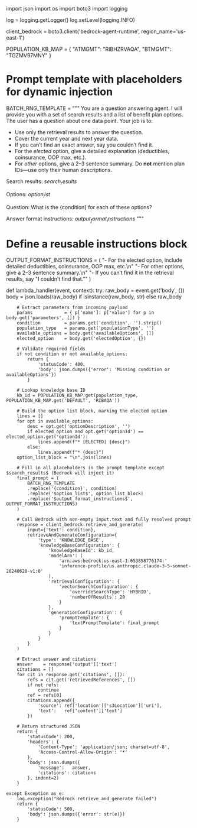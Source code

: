 import json
import os
import boto3
import logging

log = logging.getLogger()
log.setLevel(logging.INFO)

client_bedrock = boto3.client('bedrock-agent-runtime', region_name='us-east-1')

POPULATION_KB_MAP = {
    "ATMGMT": "RIBHZRVAQA",
    "BTMGMT": "TGZMV97MNY"
}

# Prompt template with placeholders for dynamic injection
BATCH_RNG_TEMPLATE = """
You are a question answering agent. I will provide you with a set of search results
and a list of benefit plan options. The user has a question about one data point.
Your job is to:
  - Use only the retrieval results to answer the question.
  - Cover the current year and next year data.
  - If you can’t find an exact answer, say you couldn’t find it.
  - For the *elected* option, give a detailed explanation (deductibles, coinsurance, OOP max, etc.).
  - For *other* options, give a 2–3 sentence summary.
Do **not** mention plan IDs—use only their human descriptions.

Search results:
$search_results$

Options:
$option_list$

Question:
What is the {condition} for each of these options?

Answer format instructions:
$output_format_instructions$
"""

# Define a reusable instructions block
OUTPUT_FORMAT_INSTRUCTIONS = (
    "- For the elected option, include detailed deductibles, coinsurance, OOP max, etc.\n"
    "- For other options, give a 2–3 sentence summary.\n"
    "- If you can’t find it in the retrieval results, say \"I couldn’t find that.\""
)


def lambda_handler(event, context):
    try:
        raw_body = event.get('body', {})
        body     = json.loads(raw_body) if isinstance(raw_body, str) else raw_body

        # Extract parameters from incoming payload
        params            = { p['name']: p['value'] for p in body.get('parameters', []) }
        condition         = params.get('condition', '').strip()
        population_type   = params.get('populationType', '')
        available_options = body.get('availableOptions', [])
        elected_option    = body.get('electedOption', {})

        # Validate required fields
        if not condition or not available_options:
            return {
                'statusCode': 400,
                'body': json.dumps({'error': 'Missing condition or availableOptions'})
            }

        # Lookup knowledge base ID
        kb_id = POPULATION_KB_MAP.get(population_type, POPULATION_KB_MAP.get('DEFAULT', 'RIBAQA'))

        # Build the option list block, marking the elected option
        lines = []
        for opt in available_options:
            desc = opt.get('optionDescription', '')
            if elected_option and opt.get('optionId') == elected_option.get('optionId'):
                lines.append(f"* [ELECTED] {desc}")
            else:
                lines.append(f"* {desc}")
        option_list_block = "\n".join(lines)

        # Fill in all placeholders in the prompt template except $search_results$ (Bedrock will inject it)
        final_prompt = (
            BATCH_RNG_TEMPLATE
            .replace('{condition}', condition)
            .replace('$option_list$', option_list_block)
            .replace('$output_format_instructions$', OUTPUT_FORMAT_INSTRUCTIONS)
        )

        # Call Bedrock with non-empty input.text and fully resolved prompt
        response = client_bedrock.retrieve_and_generate(
            input={'text': condition},
            retrieveAndGenerateConfiguration={
                'type': 'KNOWLEDGE_BASE',
                'knowledgeBaseConfiguration': {
                    'knowledgeBaseId': kb_id,
                    'modelArn': (
                        'arn:aws:bedrock:us-east-1:653858776174:'
                        'inference-profile/us.anthropic.claude-3-5-sonnet-20240620-v1:0'
                    ),
                    'retrievalConfiguration': {
                        'vectorSearchConfiguration': {
                            'overrideSearchType': 'HYBRID',
                            'numberOfResults': 20
                        }
                    },
                    'generationConfiguration': {
                        'promptTemplate': {
                            'textPromptTemplate': final_prompt
                        }
                    }
                }
            }
        )

        # Extract answer and citations
        answer    = response['output']['text']
        citations = []
        for cit in response.get('citations', []):
            refs = cit.get('retrievedReferences', [])
            if not refs:
                continue
            ref = refs[0]
            citations.append({
                'source': ref['location']['s3Location']['uri'],
                'text':   ref['content']['text']
            })

        # Return structured JSON
        return {
            'statusCode': 200,
            'headers': {
                'Content-Type': 'application/json; charset=utf-8',
                'Access-Control-Allow-Origin': '*'
            },
            'body': json.dumps({
                'message':   answer,
                'citations': citations
            }, indent=2)
        }

    except Exception as e:
        log.exception("Bedrock retrieve_and_generate failed")
        return {
            'statusCode': 500,
            'body': json.dumps({'error': str(e)})
        }
